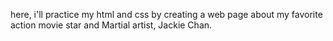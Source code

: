 here, i'll practice my html and css by creating a web page about my favorite action movie star and Martial artist, Jackie Chan.
